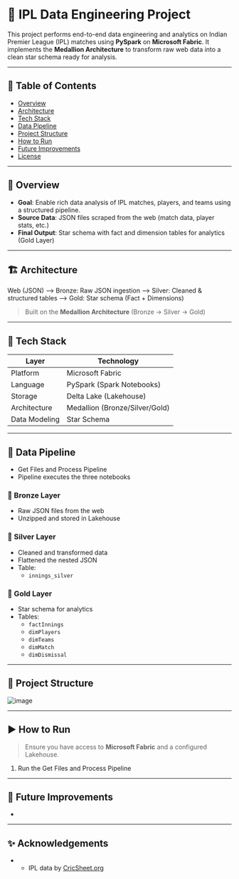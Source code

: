 # 🏏 IPL Data Engineering Project

This project performs end-to-end data engineering and analytics on Indian Premier League (IPL) matches using **PySpark** on **Microsoft Fabric**. It implements the **Medallion Architecture** to transform raw web data into a clean star schema ready for analysis.

---

## 📌 Table of Contents

- [Overview](#overview)
- [Architecture](#architecture)
- [Tech Stack](#tech-stack)
- [Data Pipeline](#data-pipeline)
- [Project Structure](#project-structure)
- [How to Run](#how-to-run)
- [Future Improvements](#future-improvements)
- [License](#license)

---

## 📖 Overview

- **Goal**: Enable rich data analysis of IPL matches, players, and teams using a structured pipeline.
- **Source Data**: JSON files scraped from the web (match data, player stats, etc.)
- **Final Output**: Star schema with fact and dimension tables for analytics (Gold Layer)

---

## 🏗 Architecture

Web (JSON) --> Bronze: Raw JSON ingestion --> Silver: Cleaned & structured tables --> Gold: Star schema (Fact + Dimensions)

> Built on the **Medallion Architecture** (Bronze → Silver → Gold)

---

## 🧰 Tech Stack

| Layer            | Technology                      |
|------------------|---------------------------------|
| Platform         | Microsoft Fabric                |
| Language         | PySpark (Spark Notebooks)       |
| Storage          | Delta Lake (Lakehouse)          |
| Architecture     | Medallion (Bronze/Silver/Gold)  |
| Data Modeling    | Star Schema                     |

---

## 🔄 Data Pipeline
- Get Files and Process Pipeline
- Pipeline executes the three notebooks

### 🥉 Bronze Layer
- Raw JSON files from the web
- Unzipped and stored in Lakehouse

### 🥈 Silver Layer
- Cleaned and transformed data
- Flattened the nested JSON
- Table:
  - `innings_silver`

### 🥇 Gold Layer
- Star schema for analytics
- Tables:
  - `factInnings`
  - `dimPlayers`
  - `dimTeams`
  - `dimMatch`
  - `dimDismissal`

---

## 📁 Project Structure

![image](https://github.com/user-attachments/assets/f688fd4b-3941-4adb-a876-8484d7b9d523)

---

## ▶️ How to Run

> Ensure you have access to **Microsoft Fabric** and a configured Lakehouse.

1. Run the Get Files and Process Pipeline

---

## 🔮 Future Improvements

- 

---

## ✨ Acknowledgements

- - IPL data by [CricSheet.org](https://cricsheet.org/)


